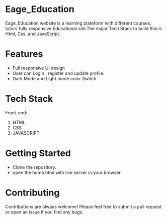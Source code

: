 # Eage_Education
Eage_Education website is a learning plateform with different courses, tutors fully responsive Educational site.The major Tech Stack to build this is Html, Css, and JavaScript.

# Features
* Full responsive UI design
* User can Login , register and update profile.
* Dark Mode and Light mode color Switch

# Tech Stack
 Front-end:
 1. HTML</br>
 2. CSS</br>
 3. JAVASCRIPT</br>

# Getting Started
* Clone the repository.
* open the home.html with live server in your browser.
  
# Contributing
Contributions are always welcome! Please feel free to submit a pull request or open an issue if you find any bugs.</br> 
